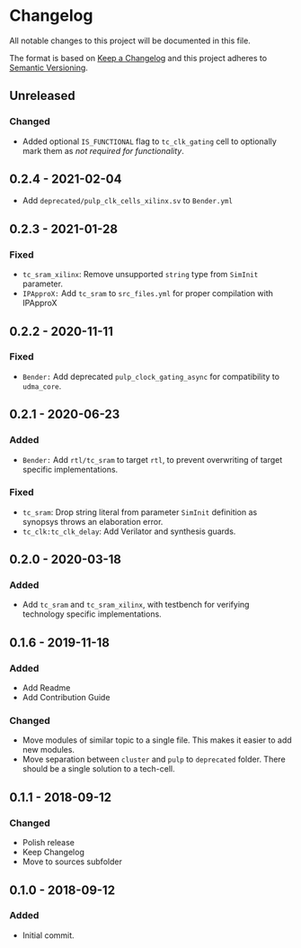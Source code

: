 # Changelog
All notable changes to this project will be documented in this file.

The format is based on [Keep a Changelog](http://keepachangelog.com/en/1.0.0/)
and this project adheres to [Semantic Versioning](http://semver.org/spec/v2.0.0.html).

## Unreleased
### Changed
- Added optional `IS_FUNCTIONAL` flag to `tc_clk_gating` cell to optionally mark them as *not required for functionality*.

## 0.2.4 - 2021-02-04
- Add `deprecated/pulp_clk_cells_xilinx.sv` to `Bender.yml`

## 0.2.3 - 2021-01-28
### Fixed
- `tc_sram_xilinx`: Remove unsupported `string` type from `SimInit` parameter.
- `IPApproX:` Add `tc_sram` to `src_files.yml` for proper compilation with IPApproX

## 0.2.2 - 2020-11-11
### Fixed
- `Bender:` Add deprecated `pulp_clock_gating_async` for compatibility to `udma_core`.

## 0.2.1 - 2020-06-23
### Added
- `Bender:` Add `rtl/tc_sram` to target `rtl`, to prevent overwriting of target specific implementations.

### Fixed
- `tc_sram`: Drop string literal from parameter `SimInit` definition as synopsys throws an elaboration error.
- `tc_clk:tc_clk_delay`: Add Verilator and synthesis guards.

## 0.2.0 - 2020-03-18
### Added
- Add `tc_sram` and `tc_sram_xilinx`, with testbench for verifying technology specific implementations.

## 0.1.6 - 2019-11-18
### Added
- Add Readme
- Add Contribution Guide

### Changed
- Move modules of similar topic to a single file. This makes it easier to add new modules.
- Move separation between `cluster` and `pulp` to `deprecated` folder. There should be a single solution to a tech-cell.

## 0.1.1 - 2018-09-12
### Changed
- Polish release
- Keep Changelog
- Move to sources subfolder

## 0.1.0 - 2018-09-12
### Added
- Initial commit.
